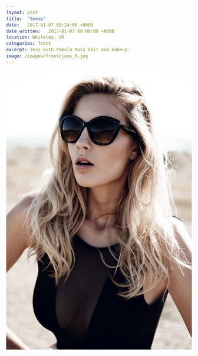 ```yaml
---
layout: post
title:  "Gemma"
date:   2017-01-07 08:24:00 +0000
date_written:   2017-01-07 08:00:00 +0000
location: Whiteley, UK
categories: front
excerpt: Jess with Pamela Moss hair and makeup.
image: /images/front/jess_6.jpg
---
```

<img src="/images/front/jess_6.jpg"/>
